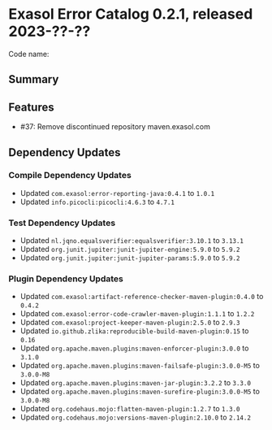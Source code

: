 # Exasol Error Catalog 0.2.1, released 2023-??-??

Code name:

## Summary

## Features

* #37: Remove discontinued repository maven.exasol.com

## Dependency Updates

### Compile Dependency Updates

* Updated `com.exasol:error-reporting-java:0.4.1` to `1.0.1`
* Updated `info.picocli:picocli:4.6.3` to `4.7.1`

### Test Dependency Updates

* Updated `nl.jqno.equalsverifier:equalsverifier:3.10.1` to `3.13.1`
* Updated `org.junit.jupiter:junit-jupiter-engine:5.9.0` to `5.9.2`
* Updated `org.junit.jupiter:junit-jupiter-params:5.9.0` to `5.9.2`

### Plugin Dependency Updates

* Updated `com.exasol:artifact-reference-checker-maven-plugin:0.4.0` to `0.4.2`
* Updated `com.exasol:error-code-crawler-maven-plugin:1.1.1` to `1.2.2`
* Updated `com.exasol:project-keeper-maven-plugin:2.5.0` to `2.9.3`
* Updated `io.github.zlika:reproducible-build-maven-plugin:0.15` to `0.16`
* Updated `org.apache.maven.plugins:maven-enforcer-plugin:3.0.0` to `3.1.0`
* Updated `org.apache.maven.plugins:maven-failsafe-plugin:3.0.0-M5` to `3.0.0-M8`
* Updated `org.apache.maven.plugins:maven-jar-plugin:3.2.2` to `3.3.0`
* Updated `org.apache.maven.plugins:maven-surefire-plugin:3.0.0-M5` to `3.0.0-M8`
* Updated `org.codehaus.mojo:flatten-maven-plugin:1.2.7` to `1.3.0`
* Updated `org.codehaus.mojo:versions-maven-plugin:2.10.0` to `2.14.2`
